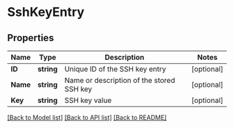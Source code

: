 # SshKeyEntry

## Properties

Name | Type | Description | Notes
------------ | ------------- | ------------- | -------------
**ID** | **string** | Unique ID of the SSH key entry | [optional] 
**Name** | **string** | Name or description of the stored SSH key | [optional] 
**Key** | **string** | SSH key value | [optional] 

[[Back to Model list]](../README.md#documentation-for-models) [[Back to API list]](../README.md#documentation-for-api-endpoints) [[Back to README]](../README.md)


